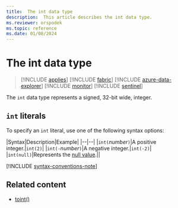 ```yaml
---
title:  The int data type
description:  This article describes the int data type.
ms.reviewer: orspodek
ms.topic: reference
ms.date: 01/08/2024
---
```

# The int data type

> [!INCLUDE [applies](../../includes/applies-to-version/applies.md)] [!INCLUDE [fabric](../../includes/applies-to-version/fabric.md)] [!INCLUDE [azure-data-explorer](../../includes/applies-to-version/azure-data-explorer.md)] [!INCLUDE [monitor](../../includes/applies-to-version/monitor.md)] [!INCLUDE [sentinel](../../includes/applies-to-version/sentinel.md)]

The `int` data type represents a signed, 32-bit wide, integer.

## `int` literals

To specify an `int` literal, use one of the following syntax options:

|Syntax|Description|Example|
|--|--|
|`int(`*number*`)`|A positive integer.|`int(2)`|
|`int(-`*number*`)`|A negative integer.|`int(-2)`|
|`int(null)`|Represents the [null value](null-values.md).||

[!INCLUDE [syntax-conventions-note](../../includes/syntax-conventions-note.md)]

## Related content

* [toint()](../toint-function.md)
